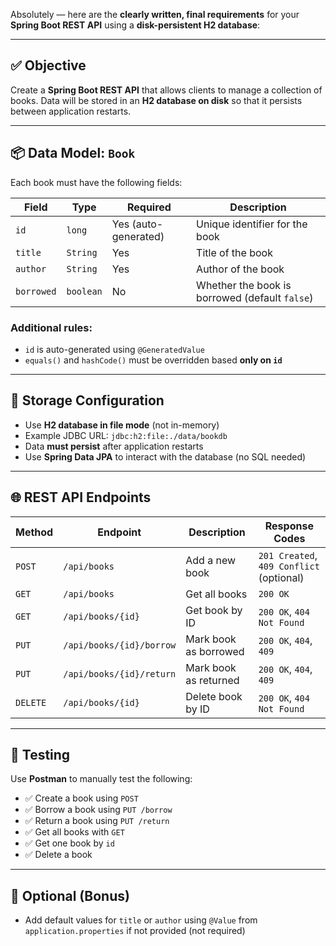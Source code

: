 Absolutely — here are the **clearly written, final requirements** for your **Spring Boot REST API** using a **disk-persistent H2 database**:

---

## ✅ Objective

Create a **Spring Boot REST API** that allows clients to manage a collection of books.
Data will be stored in an **H2 database on disk** so that it persists between application restarts.

---

## 📦 Data Model: `Book`

Each book must have the following fields:

| Field      | Type      | Required             | Description                                    |
| ---------- | --------- | -------------------- | ---------------------------------------------- |
| `id`       | `long`    | Yes (auto-generated) | Unique identifier for the book                 |
| `title`    | `String`  | Yes                  | Title of the book                              |
| `author`   | `String`  | Yes                  | Author of the book                             |
| `borrowed` | `boolean` | No                   | Whether the book is borrowed (default `false`) |

### Additional rules:

* `id` is auto-generated using `@GeneratedValue`
* `equals()` and `hashCode()` must be overridden based **only on `id`**

---

## 💾 Storage Configuration

* Use **H2 database in file mode** (not in-memory)
* Example JDBC URL:
  `jdbc:h2:file:./data/bookdb`
* Data **must persist** after application restarts
* Use **Spring Data JPA** to interact with the database (no SQL needed)

---

## 🌐 REST API Endpoints

| Method   | Endpoint                 | Description           | Response Codes                           |
| -------- | ------------------------ | --------------------- | ---------------------------------------- |
| `POST`   | `/api/books`             | Add a new book        | `201 Created`, `409 Conflict` (optional) |
| `GET`    | `/api/books`             | Get all books         | `200 OK`                                 |
| `GET`    | `/api/books/{id}`        | Get book by ID        | `200 OK`, `404 Not Found`                |
| `PUT`    | `/api/books/{id}/borrow` | Mark book as borrowed | `200 OK`, `404`, `409`                   |
| `PUT`    | `/api/books/{id}/return` | Mark book as returned | `200 OK`, `404`, `409`                   |
| `DELETE` | `/api/books/{id}`        | Delete book by ID     | `200 OK`, `404 Not Found`                |

---

## 🧪 Testing

Use **Postman** to manually test the following:

* ✅ Create a book using `POST`
* ✅ Borrow a book using `PUT /borrow`
* ✅ Return a book using `PUT /return`
* ✅ Get all books with `GET`
* ✅ Get one book by `id`
* ✅ Delete a book

---

## 🔧 Optional (Bonus)

* Add default values for `title` or `author` using `@Value` from `application.properties` if not provided (not required)

